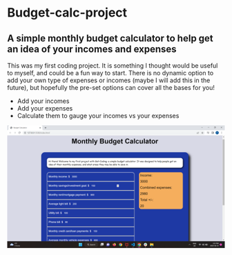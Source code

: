 # Budget-calc-project

## A simple monthly budget calculator to help get an idea of your incomes and expenses

This was my first coding project. It is something I thought would be useful to myself, and could be a fun way to start. There is no dynamic option to add your own type of expenses or incomes (maybe I will add this in the future), but hopefully the pre-set options can cover all the bases for you!

* Add your incomes
* Add your expenses
* Calculate them to gauge your incomes vs your expenses

![](images/Budget-calc-ss1.png)

